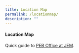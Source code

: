 ```yaml
---
title: Location Map
permalink: /locationmap/
description: ""
---
```

#### Location Map

Quick guide to [PEB Office at JEM](/files/GuidetoJEM.pdf).